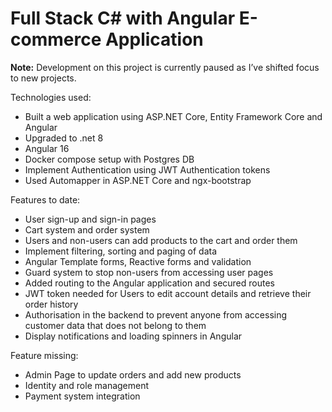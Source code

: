 # Full Stack C# with Angular E-commerce Application

**Note:** Development on this project is currently paused as I’ve shifted focus to new projects.

Technologies used:
- Built a web application using ASP.NET Core, Entity Framework Core and Angular
- Upgraded to .net 8
- Angular 16
- Docker compose setup with Postgres DB
- Implement Authentication using JWT Authentication tokens
- Used Automapper in ASP.NET Core and ngx-bootstrap

Features to date:
- User sign-up and sign-in pages
- Cart system and order system
- Users and non-users can add products to the cart and order them
- Implement filtering, sorting and paging of data
- Angular Template forms, Reactive forms and validation
- Guard system to stop non-users from accessing user pages
- Added routing to the Angular application and secured routes
- JWT token needed for Users to edit account details and retrieve their order history
- Authorisation in the backend to prevent anyone from accessing customer data that does not belong to them
- Display notifications and loading spinners in Angular 

Feature missing:
- Admin Page to update orders and add new products
- Identity and role management
- Payment system integration

  
